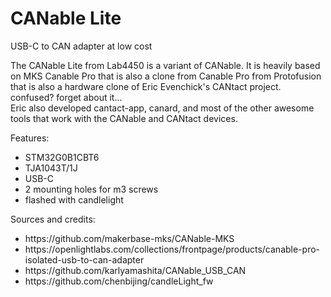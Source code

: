 # CANable Lite

<p>USB-C to CAN adapter at low cost</p>

<p>The CANable Lite from Lab4450 is a variant of CANable. It is heavily based on MKS Canable Pro that is also a clone from Canable Pro from Protofusion that is also a hardware clone of Eric Evenchick&#39;s CANtact project. confused? forget about it...<br />
Eric also developed cantact-app, canard, and most of the other awesome tools that work with the CANable and CANtact devices.</p>

<p>Features:</p>

<ul>
	<li>STM32G0B1CBT6</li>
	<li>TJA1043T/1J</li>
	<li>USB-C</li>
	<li>2 mounting holes for m3 screws</li>
	<li>flashed with candlelight</li>
</ul>

<p>Sources and credits:</p>
<ul>
	<li>https://github.com/makerbase-mks/CANable-MKS</li>
	<li>https://openlightlabs.com/collections/frontpage/products/canable-pro-isolated-usb-to-can-adapter</li>
	<li>https://github.com/karlyamashita/CANable_USB_CAN</li>
	<li>https://github.com/chenbijing/candleLight_fw</li>
</ul>
